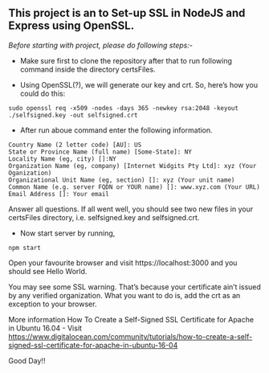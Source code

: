## This project is an to Set-up SSL in NodeJS and Express using OpenSSL.

*Before starting with project, please do following steps:-*

- Make sure first to clone the repository after that to run following command inside the directory certsFiles.

- Using OpenSSL(?), we will generate our key and crt. So, here’s how you could do this:

`sudo openssl req -x509 -nodes -days 365 -newkey rsa:2048 -keyout ./selfsigned.key -out selfsigned.crt
`

- After run aboue command enter the following information.

```
Country Name (2 letter code) [AU]: US
State or Province Name (full name) [Some-State]: NY
Locality Name (eg, city) []:NY
Organization Name (eg, company) [Internet Widgits Pty Ltd]: xyz (Your Oganization)
Organizational Unit Name (eg, section) []: xyz (Your unit name)
Common Name (e.g. server FQDN or YOUR name) []: www.xyz.com (Your URL)
Email Address []: Your email
```

Answer all questions. If all went well, you should see two new files in your certsFiles directory, i.e. selfsigned.key and selfsigned.crt.

- Now start server by running,
```
npm start
```
Open your favourite browser and visit https://localhost:3000 and you should see Hello World.

You may see some SSL warning. That’s because your certificate ain’t issued by any verified organization. What you want to do is, add the crt as an exception to your browser.

More information How To Create a Self-Signed SSL Certificate for Apache in Ubuntu 16.04 - Visit https://www.digitalocean.com/community/tutorials/how-to-create-a-self-signed-ssl-certificate-for-apache-in-ubuntu-16-04


Good Day!!